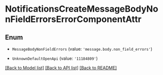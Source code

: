 # NotificationsCreateMessageBodyNonFieldErrorsErrorComponentAttr


## Enum

* `MessageBodyNonFieldErrors` (value: `'message.body.non_field_errors'`)

* `UnknownDefaultOpenApi` (value: `'11184809'`)

[[Back to Model list]](../README.md#documentation-for-models) [[Back to API list]](../README.md#documentation-for-api-endpoints) [[Back to README]](../README.md)
